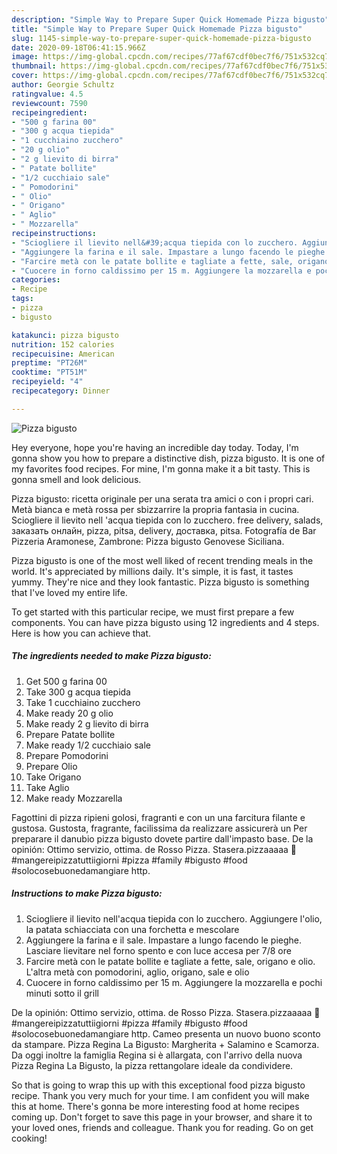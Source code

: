 ```yaml
---
description: "Simple Way to Prepare Super Quick Homemade Pizza bigusto"
title: "Simple Way to Prepare Super Quick Homemade Pizza bigusto"
slug: 1145-simple-way-to-prepare-super-quick-homemade-pizza-bigusto
date: 2020-09-18T06:41:15.966Z
image: https://img-global.cpcdn.com/recipes/77af67cdf0bec7f6/751x532cq70/pizza-bigusto-recipe-main-photo.jpg
thumbnail: https://img-global.cpcdn.com/recipes/77af67cdf0bec7f6/751x532cq70/pizza-bigusto-recipe-main-photo.jpg
cover: https://img-global.cpcdn.com/recipes/77af67cdf0bec7f6/751x532cq70/pizza-bigusto-recipe-main-photo.jpg
author: Georgie Schultz
ratingvalue: 4.5
reviewcount: 7590
recipeingredient:
- "500 g farina 00"
- "300 g acqua tiepida"
- "1 cucchiaino zucchero"
- "20 g olio"
- "2 g lievito di birra"
- " Patate bollite"
- "1/2 cucchiaio sale"
- " Pomodorini"
- " Olio"
- " Origano"
- " Aglio"
- " Mozzarella"
recipeinstructions:
- "Sciogliere il lievito nell&#39;acqua tiepida con lo zucchero. Aggiungere l&#39;olio, la patata schiacciata con una forchetta e mescolare"
- "Aggiungere la farina e il sale. Impastare a lungo facendo le pieghe. Lasciare lievitare nel forno spento e con luce accesa per 7/8 ore"
- "Farcire metà con le patate bollite e tagliate a fette, sale, origano e olio. L&#39;altra metà con pomodorini, aglio, origano, sale e olio"
- "Cuocere in forno caldissimo per 15 m. Aggiungere la mozzarella e pochi minuti sotto il grill"
categories:
- Recipe
tags:
- pizza
- bigusto

katakunci: pizza bigusto 
nutrition: 152 calories
recipecuisine: American
preptime: "PT26M"
cooktime: "PT51M"
recipeyield: "4"
recipecategory: Dinner

---
```



![Pizza bigusto](https://img-global.cpcdn.com/recipes/77af67cdf0bec7f6/751x532cq70/pizza-bigusto-recipe-main-photo.jpg)

Hey everyone, hope you're having an incredible day today. Today, I'm gonna show you how to prepare a distinctive dish, pizza bigusto. It is one of my favorites food recipes. For mine, I'm gonna make it a bit tasty. This is gonna smell and look delicious.

Pizza bigusto: ricetta originale per una serata tra amici o con i propri cari. Metà bianca e metà rossa per sbizzarrire la propria fantasia in cucina. Sciogliere il lievito nell &#39;acqua tiepida con lo zucchero. free delivery, salads, заказать онлайн, pizza, pitsa, delivery, доставка, pitsa. Fotografía de Bar Pizzeria Aramonese, Zambrone: Pizza bigusto Genovese Siciliana.

Pizza bigusto is one of the most well liked of recent trending meals in the world. It's appreciated by millions daily. It's simple, it is fast, it tastes yummy. They're nice and they look fantastic. Pizza bigusto is something that I've loved my entire life.


To get started with this particular recipe, we must first prepare a few components. You can have pizza bigusto using 12 ingredients and 4 steps. Here is how you can achieve that.

<!--inarticleads1-->

##### The ingredients needed to make Pizza bigusto:

1. Get 500 g farina 00
1. Take 300 g acqua tiepida
1. Take 1 cucchiaino zucchero
1. Make ready 20 g olio
1. Make ready 2 g lievito di birra
1. Prepare  Patate bollite
1. Make ready 1/2 cucchiaio sale
1. Prepare  Pomodorini
1. Prepare  Olio
1. Take  Origano
1. Take  Aglio
1. Make ready  Mozzarella


Fagottini di pizza ripieni golosi, fragranti e con un una farcitura filante e gustosa. Gustosta, fragrante, facilissima da realizzare assicurerà un Per preparare il danubio pizza bigusto dovete partire dall&#39;impasto base. De la opinión: Ottimo servizio, ottima. de Rosso Pizza. Stasera.pizzaaaaa 󾥵 #mangereipizzatuttiigiorni #pizza #family #bigusto #food #solocosebuonedamangiare http. 

<!--inarticleads2-->

##### Instructions to make Pizza bigusto:

1. Sciogliere il lievito nell&#39;acqua tiepida con lo zucchero. Aggiungere l&#39;olio, la patata schiacciata con una forchetta e mescolare
1. Aggiungere la farina e il sale. Impastare a lungo facendo le pieghe. Lasciare lievitare nel forno spento e con luce accesa per 7/8 ore
1. Farcire metà con le patate bollite e tagliate a fette, sale, origano e olio. L&#39;altra metà con pomodorini, aglio, origano, sale e olio
1. Cuocere in forno caldissimo per 15 m. Aggiungere la mozzarella e pochi minuti sotto il grill


De la opinión: Ottimo servizio, ottima. de Rosso Pizza. Stasera.pizzaaaaa 󾥵 #mangereipizzatuttiigiorni #pizza #family #bigusto #food #solocosebuonedamangiare http. Cameo presenta un nuovo buono sconto da stampare. Pizza Regina La Bigusto: Margherita + Salamino e Scamorza. Da oggi inoltre la famiglia Regina si è allargata, con l&#39;arrivo della nuova Pizza Regina La Bigusto, la pizza rettangolare ideale da condividere. 

So that is going to wrap this up with this exceptional food pizza bigusto recipe. Thank you very much for your time. I am confident you will make this at home. There's gonna be more interesting food at home recipes coming up. Don't forget to save this page in your browser, and share it to your loved ones, friends and colleague. Thank you for reading. Go on get cooking!

